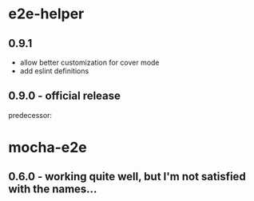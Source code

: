 e2e-helper
==========

## 0.9.1
  - allow better customization for cover mode
  - add eslint definitions

## 0.9.0 - official release

predecessor:

mocha-e2e
==========

## 0.6.0 - working quite well, but I'm not satisfied with the names...
